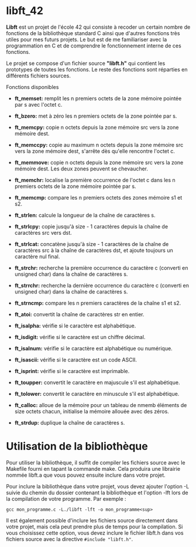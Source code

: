 # libft_42

**Libft** est un projet de l'école 42 qui consiste à recoder un certain nombre de fonctions de la bibliothèque standard C ainsi que d'autres fonctions très utiles pour mes futurs projets. Le but est de me familiariser avec la programmation en C et de comprendre le fonctionnement interne de ces fonctions.

Le projet se compose d'un fichier source **"libft.h"** qui contient les prototypes de toutes les fonctions. Le reste des fonctions sont réparties en différents fichiers sources.

Fonctions disponibles

* **ft_memset:** remplit les n premiers octets de la zone mémoire pointée par s avec l'octet c.

* **ft_bzero:** met à zéro les n premiers octets de la zone pointée par s.

* **ft_memcpy:** copie n octets depuis la zone mémoire src vers la zone mémoire dest.

* **ft_memccpy:** copie au maximum n octets depuis la zone mémoire src vers la zone mémoire dest, s'arrête dès qu'elle rencontre l'octet c.

* **ft_memmove:** copie n octets depuis la zone mémoire src vers la zone mémoire dest. Les deux zones peuvent se chevaucher.

* **ft_memchr:** localise la première occurrence de l'octet c dans les n premiers octets de la zone mémoire pointée par s.

* **ft_memcmp:** compare les n premiers octets des zones mémoire s1 et s2.

* **ft_strlen:** calcule la longueur de la chaîne de caractères s.

* **ft_strlcpy:** copie jusqu'à size - 1 caractères depuis la chaîne de caractères src vers dst.

* **ft_strlcat:** concatène jusqu'à size - 1 caractères de la chaîne de caractères src à la chaîne de caractères dst, et ajoute toujours un caractère nul final.

* **ft_strchr:** recherche la première occurrence du caractère c (converti en unsigned char) dans la chaîne de caractères s.

* **ft_strrchr:** recherche la dernière occurrence du caractère c (converti en unsigned char) dans la chaîne de caractères s.

* **ft_strncmp:** compare les n premiers caractères de la chaîne s1 et s2.

* **ft_atoi:** convertit la chaîne de caractères str en entier.

* **ft_isalpha:** vérifie si le caractère est alphabétique.

* **ft_isdigit:** vérifie si le caractère est un chiffre décimal.

* **ft_isalnum:** vérifie si le caractère est alphabétique ou numérique.

* **ft_isascii:** vérifie si le caractère est un code ASCII.

* **ft_isprint:** vérifie si le caractère est imprimable.

* **ft_toupper:** convertit le caractère en majuscule s'il est alphabétique.

* **ft_tolower:** convertit le caractère en minuscule s'il est alphabétique.

* **ft_calloc:** alloue de la mémoire pour un tableau de nmemb éléments de size octets chacun, initialise la mémoire allouée avec des zéros.

* **ft_strdup:** duplique la chaîne de caractères s.

# Utilisation de la bibliothèque

Pour utiliser la bibliothèque, il suffit de compiler les fichiers source avec le Makefile fourni en tapant la commande make. Cela produira une librairie nommée libft.a que vous pouvez ensuite inclure dans votre projet.

Pour inclure la bibliothèque dans votre projet, vous devez ajouter l'option -L suivie du chemin du dossier contenant la bibliothèque et l'option -lft lors de la compilation de votre programme. Par exemple :

`gcc mon_programme.c -L./libft -lft -o mon_programme<sup>`

Il est également possible d'inclure les fichiers source directement dans votre projet, mais cela peut prendre plus de temps pour la compilation. Si vous choisissez cette option, vous devez inclure le fichier libft.h dans vos fichiers source avec la directive `#include "libft.h"`.
